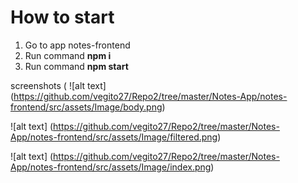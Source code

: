 # How to start

1. Go to app notes-frontend
2. Run command **npm i**
3. Run command **npm start**

screenshots
(
![alt text] (https://github.com/vegito27/Repo2/tree/master/Notes-App/notes-frontend/src/assets/Image/body.png)

![alt text] (https://github.com/vegito27/Repo2/tree/master/Notes-App/notes-frontend/src/assets/Image/filtered.png)

![alt text] (https://github.com/vegito27/Repo2/tree/master/Notes-App/notes-frontend/src/assets/Image/index.png)